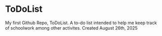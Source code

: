 # ToDoList
My first Github Repo, ToDoList.  A to-do list intended to help me keep track of schoolwork among other activites.  Created August 26th, 2025
